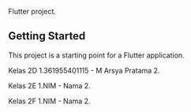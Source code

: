 Flutter project.

## Getting Started

This project is a starting point for a Flutter application.

Kelas 2D
1.361955401115 - M Arsya Pratama
2. 

Kelas 2E
1.NIM - Nama
2.

Kelas 2F
1.NIM - Nama
2.
